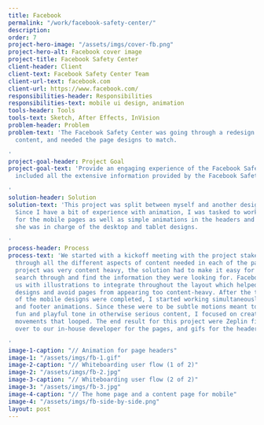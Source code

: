 ```yaml
---
title: Facebook
permalink: "/work/facebook-safety-center/"
description: 
order: 7
project-hero-image: "/assets/imgs/cover-fb.png"
project-hero-alt: Facebook cover image
project-title: Facebook Safety Center
client-header: Client
client-text: Facebook Safety Center Team
client-url-text: facebook.com
client-url: https://www.facebook.com/
responsibilities-header: Responsibilities
responsibilities-text: mobile ui design, animation
tools-header: Tools
tools-text: Sketch, After Effects, InVision
problem-header: Problem
problem-text: 'The Facebook Safety Center was going through a redesign of all its
  content, and needed the page designs to match.

'
project-goal-header: Project Goal
project-goal-text: 'Provide an engaging experience of the Facebook Safety Center that
  included all the extensive information provided by the Facebook Safety team.

'
solution-header: Solution
solution-text: 'This project was split between myself and another designer on my team.
  Since I have a bit of experience with animation, I was tasked to work on the design
  for the mobile pages as well as simple animations in the headers and footers, while
  she was in charge of the desktop and tablet designs.

'
process-header: Process
process-text: 'We started with a kickoff meeting with the project stakeholders, talking
  through all the different aspects of content needed in each of the pages. As this
  project was very content heavy, the solution had to make it easy for readers to
  search through and find the information they were looking for. Facebook provided
  us with illustrations to integrate throughout the layout which helped breakup our
  designs and avoid pages from appearing too content-heavy. After the the main parts
  of the mobile designs were completed, I started working simultaneously on the header
  and footer animations. Since these were to be subtle motions meant to provide a
  fun and playful tone in otherwise serious content, I focused on creating slight
  movements that looped. The end result for this project were Zeplin files passed
  over to our in-house developer for the pages, and gifs for the headers and footers.

'
image-1-caption: "// Animation for page headers"
image-1: "/assets/imgs/fb-1.gif"
image-2-caption: "// Whiteboarding user flow (1 of 2)"
image-2: "/assets/imgs/fb-2.jpg"
image-3-caption: "// Whiteboarding user flow (2 of 2)"
image-3: "/assets/imgs/fb-3.jpg"
image-4-caption: "// The home page and a content page for mobile"
image-4: "/assets/imgs/fb-side-by-side.png"
layout: post
---
```


